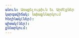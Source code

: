 ```yaml
---
անուն: Առաքելութիւն եւ Արժէքներ
կարգավիճակ: նախաքննարկում
հեղինակ(ներ): 
պիտակ(ներ): 
քննարկում: 
---
```


